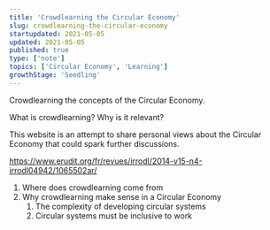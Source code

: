 ```yaml
---
title: 'Crowdlearning the Circular Economy'
slug: crowdlearning-the-circular-economy
startupdated: 2021-05-05
updated: 2021-05-05
published: true
type: ['note']
topics: ['Circular Economy', 'Learning']
growthStage: 'Seedling'
---
```

<Draft />

Crowdlearning the concepts of the Circular Economy. 

What is crowdlearning? Why is it relevant? 

This website is an attempt to share personal views about the Circular Economy that could spark further discussions. 

https://www.erudit.org/fr/revues/irrodl/2014-v15-n4-irrodl04942/1065502ar/

1. Where does crowdlearning come from
2. Why crowdlearning make sense in a Circular Economy 
	1. The complexity of developing circular systems 
	2. Circular systems must be inclusive to work
